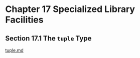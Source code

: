 Chapter 17 Specialized Library Facilities
=========================================

Section 17.1 The `tuple` Type
-----------------------------

[tuple.md](https://github.com/kiddliu/CppPrimer/blob/master/Chapter17/tuple.md)
